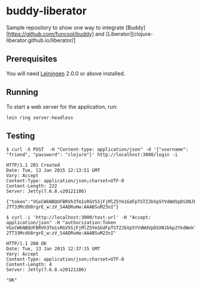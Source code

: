 # buddy-liberator

Sample repository to show one way to integrate [Buddy][https://github.com/funcool/buddy] and [Liberator][clojure-liberator.github.io/liberator/]

## Prerequisites

You will need [Leiningen][] 2.0.0 or above installed.

[leiningen]: https://github.com/technomancy/leiningen

## Running

To start a web server for the application, run:

    lein ring server-headless

## Testing 
```
$ curl -X POST  -H "Content-type: application/json" -d '{"username": "friend", "password": "clojure"}' http://localhost:3000/login -i

HTTP/1.1 201 Created
Date: Tue, 13 Jan 2015 12:13:51 GMT
Vary: Accept
Content-Type: application/json;charset=UTF-8
Content-Length: 222
Server: Jetty(7.6.8.v20121106)

{"token":"VGxCWkNBQUFBRVh3Tm1sRGV5SjFjMlZ5Ym1GdFpTSTZJbVp5YVdWdVpDSXNJbkp2YkdWeklqcGJJbUoxWkdSNUxXeHBZbVZ5WVhSdmNpNWpiM0psTG1oaGJtUnNaWEl2ZFhObGNpSmRmUQ:lOnrn1rGpbMRDai5dK9BoJZH0N-2TT33McdU8rgrE_w:zV_S4ADRuHw:AAABSuM23nI"}

$ curl -i 'http://localhost:3000/test-url' -H "Accept: application/json" -H "authorization:Token VGxCWkNBQUFBRVh3Tm1sRGV5SjFjMlZ5Ym1GdFpTSTZJbVp5YVdWdVpDSXNJbkp2YkdWeklqcGJJbUoxWkdSNUxXeHBZbVZ5WVhSdmNpNWpiM0psTG1oaGJtUnNaWEl2ZFhObGNpSmRmUQ:lOnrn1rGpbMRDai5dK9BoJZH0N-2TT33McdU8rgrE_w:zV_S4ADRuHw:AAABSuM23nI"

HTTP/1.1 200 OK
Date: Tue, 13 Jan 2015 12:37:15 GMT
Vary: Accept
Content-Type: application/json;charset=UTF-8
Content-Length: 4
Server: Jetty(7.6.8.v20121106)

"OK"
```
